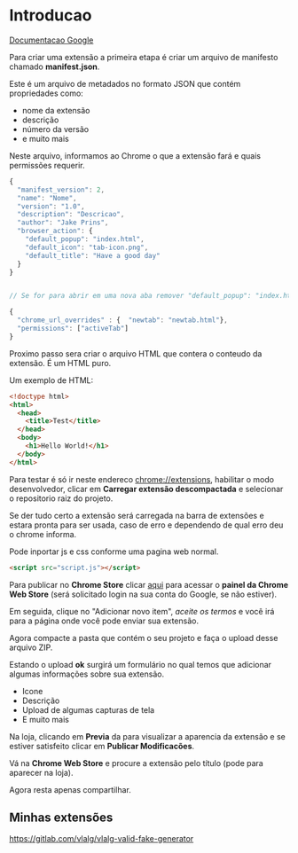 # Introducao
[Documentacao Google](https://developer.chrome.com/extensions)

Para criar uma extensão a primeira etapa é criar um arquivo de manifesto chamado **manifest.json**.

Este é um arquivo de metadados no formato JSON que contém propriedades como:
- nome da extensão
- descrição
- número da versão
- e muito mais

Neste arquivo, informamos ao Chrome o que a extensão fará e quais permissões requerir.

```js
{
  "manifest_version": 2,
  "name": "Nome",
  "version": "1.0",
  "description": "Descricao",
  "author": "Jake Prins",
  "browser_action": {
    "default_popup": "index.html",
    "default_icon": "tab-icon.png",
    "default_title": "Have a good day"
  }
}


// Se for para abrir em uma nova aba remover "default_popup": "index.html" e incluir

{
  "chrome_url_overrides" : {  "newtab": "newtab.html"},
  "permissions": ["activeTab"]
}
```

Proximo passo sera criar o arquivo HTML que contera o conteudo da extensão. É um HTML puro.

Um exemplo de HTML:
```html
<!doctype html>
<html>
  <head>
    <title>Test</title>
  </head>
  <body>
    <h1>Hello World!</h1>
  </body>
</html>
```

Para testar é só ir neste endereco [chrome://extensions](chrome://extensions), habilitar o modo desenvolvedor, clicar em **Carregar extensão descompactada** e selecionar o repositorio raiz do projeto.

Se der tudo certo a extensão será carregada na barra de extensões e estara pronta para ser usada, caso de erro e dependendo de qual erro deu o chrome informa.

Pode inportar js e css conforme uma pagina web normal.

```html
<script src="script.js"></script>
```

Para publicar no **Chrome Store** clicar [aqui](https://chrome.google.com/webstore/developer/dashboard) para acessar o **painel da Chrome Web Store** (será solicitado login na sua conta do Google, se não estiver).

Em seguida, clique no "Adicionar novo item", _aceite os termos_ e você irá para a página onde você pode enviar sua extensão.

Agora compacte a pasta que contém o seu projeto e faça o upload desse arquivo ZIP.

Estando o upload **ok** surgirá um formulário no qual temos que adicionar algumas informações sobre sua extensão.

- Icone
- Descrição
- Upload de algumas capturas de tela
- E muito mais

Na loja, clicando em **Previa** da para visualizar a aparencia da extensão e se estiver satisfeito clicar em **Publicar Modificacões**.

Vá na **Chrome Web Store** e procure a extensão pelo título (pode para aparecer na loja).

Agora resta apenas compartilhar.

## Minhas extensões

https://gitlab.com/vlalg/vlalg-valid-fake-generator